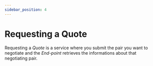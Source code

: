 ```yaml
---
sidebar_position: 4
---
```


# Requesting a Quote

Requesting a *Quote* is a service where you submit the pair you want to negotiate and the *End-point* retrieves the informations about that negotiating pair.